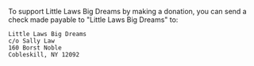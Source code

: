 

To support Little Laws Big Dreams by making a donation, you can send a check made payable to "Little Laws Big Dreams" to:

 
```
Little Laws Big Dreams
c/o Sally Law
160 Borst Noble
Cobleskill, NY 12092
```
